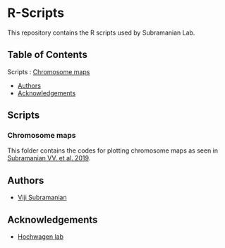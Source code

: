 # R-Scripts

This repository contains the R scripts used by Subramanian Lab.

## Table of Contents
Scripts
    : [Chromosome maps](#chrmaps)
- [Authors](#auth)
- [Acknowledgements](#acknow)

## Scripts
### Chromosome maps <a name="chrmaps"></a>
This folder contains the codes for plotting chromosome maps as seen in [Subramanian VV. et al. 2019](https://www.nature.com/articles/s41467-019-08875-x).

## Authors <a name="auth"></a>
- [Viji Subramanian](https://github.com/VijiSubramanian)

## Acknowledgements <a name="acknow"></a>
- [Hochwagen lab](https://github.com/hochwagenlab)


